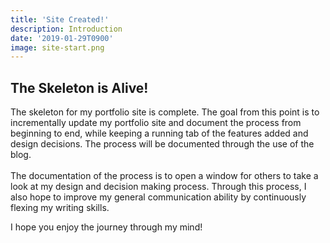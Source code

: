 ```yaml
---
title: 'Site Created!'
description: Introduction
date: '2019-01-29T0900'
image: site-start.png
---
```


## The Skeleton is Alive!

The skeleton for my portfolio site is complete. The goal from this point is to incrementally update my portfolio site and document the process from beginning to end, while keeping a running tab of the features added and design decisions. The process will be documented through the use of the blog.
<br />
<br />
The documentation of the process is to open a window for others to take a look at my design and decision making process. Through this process, I also hope to improve my general communication ability by continuously flexing my writing skills.

I hope you enjoy the journey through my mind!
